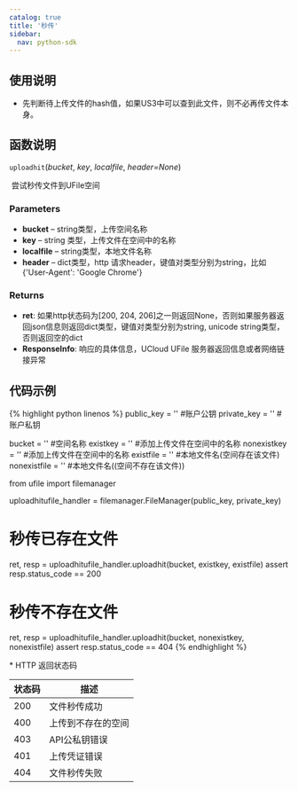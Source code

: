 ```yaml
---
catalog: true  
title: '秒传'
sidebar:
  nav: python-sdk
---
```


## 使用说明

  * 先判断待上传文件的hash值，如果US3中可以查到此文件，则不必再传文件本身。

## 函数说明

`uploadhit`(*bucket*, *key*, *localfile*, *header=None*)

​				尝试秒传文件到UFile空间

### Parameters

- **bucket** – string类型，上传空间名称
- **key** – string 类型，上传文件在空间中的名称
- **localfile** – string类型，本地文件名称
- **header** – dict类型，http 请求header，键值对类型分别为string，比如{'User-Agent': 'Google Chrome'}

### Returns

* **ret**: 如果http状态码为[200, 204, 206]之一则返回None，否则如果服务器返回json信息则返回dict类型，键值对类型分别为string, unicode string类型，否则返回空的dict
* **ResponseInfo**: 响应的具体信息，UCloud UFile 服务器返回信息或者网络链接异常

## 代码示例

<div class="copyable" markdown="1">

{% highlight python linenos %}
public_key = ''         #账户公钥
private_key = ''        #账户私钥

bucket = ''             #空间名称
existkey = ''           #添加上传文件在空间中的名称
nonexistkey = ''        #添加上传文件在空间中的名称
existfile = ''          #本地文件名(空间存在该文件)
nonexistfile = ''       #本地文件名((空间不存在该文件))

from ufile import filemanager

uploadhitufile_handler = filemanager.FileManager(public_key, private_key)

# 秒传已存在文件
ret, resp = uploadhitufile_handler.uploadhit(bucket, existkey, existfile)
assert resp.status_code == 200

# 秒传不存在文件
ret, resp = uploadhitufile_handler.uploadhit(bucket, nonexistkey, nonexistfile)
assert resp.status_code == 404
{% endhighlight %}
</div>
* HTTP 返回状态码

| 状态码 | 描述               |
| ------ | ------------------ |
| 200    | 文件秒传成功       |
| 400    | 上传到不存在的空间 |
| 403    | API公私钥错误      |
| 401    | 上传凭证错误       |
| 404    | 文件秒传失败       |
